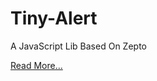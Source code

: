 Tiny-Alert
==========

A JavaScript Lib Based On Zepto

[Read More...](http://tedko.github.io/Tiny-Alert/)

